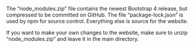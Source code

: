 The “node_modules.zip” file contains the newest Bootstrap 4 release, but compressed to be committed on GitHub. The file “package-lock.json” is used by npm for source control. Everything else is source for the website.

If you want to make your own changes to the website, make sure to unzip “node_modules.zip” and leave it in the main directory.